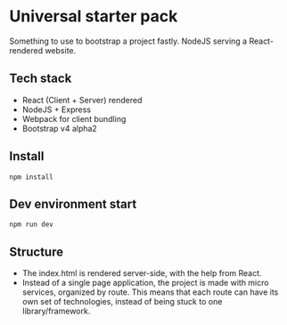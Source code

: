 # Universal starter pack
Something to use to bootstrap a project fastly. 
NodeJS serving a React-rendered website.

## Tech stack
* React (Client + Server) rendered
* NodeJS + Express
* Webpack for client bundling
* Bootstrap v4 alpha2

## Install
`npm install`

## Dev environment start
`npm run dev`

## Structure
* The index.html is rendered server-side, with the help from React. 
* Instead of a single page application, the project is made with micro services, organized by route. This means that each route can have its own set of technologies, instead of being stuck to one library/framework.

